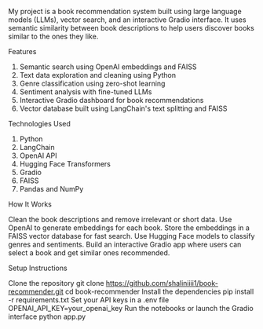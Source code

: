 My project is a book recommendation system built using large language models (LLMs), vector search, and an interactive Gradio interface. It uses semantic similarity between book descriptions to help users discover books similar to the ones they like.

Features

1. Semantic search using OpenAI embeddings and FAISS
2. Text data exploration and cleaning using Python
3. Genre classification using zero-shot learning
4. Sentiment analysis with fine-tuned LLMs
5. Interactive Gradio dashboard for book recommendations
6. Vector database built using LangChain's text splitting and FAISS

Technologies Used

1. Python
2. LangChain
3. OpenAI API
4. Hugging Face Transformers
5. Gradio
6. FAISS
7. Pandas and NumPy

How It Works

Clean the book descriptions and remove irrelevant or short data.
Use OpenAI to generate embeddings for each book.
Store the embeddings in a FAISS vector database for fast search.
Use Hugging Face models to classify genres and sentiments.
Build an interactive Gradio app where users can select a book and get similar ones recommended.

Setup Instructions

Clone the repository
git clone https://github.com/shaliniiii1/book-recommender.git
cd book-recommender
Install the dependencies
pip install -r requirements.txt
Set your API keys in a .env file
OPENAI_API_KEY=your_openai_key
Run the notebooks or launch the Gradio interface
python app.py
